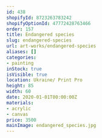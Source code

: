 ```yaml
---
id: 438
shopifyId: 8723263783242
shopifyOptionId: 47772428763466
order: 157
title: Endangered species
slug: endangered-species
url: art-works/endangered-species
aliases: []
categories:
- painting
inStock: true
isVisible: true
location: Ukraine/ Print Pro
height: 85
width: 60
date: 2020-01-01T00:00:00Z
materials:
- acrylic
- canvas
price: 3500
mainImage: endangered_species.jpg
---
```

